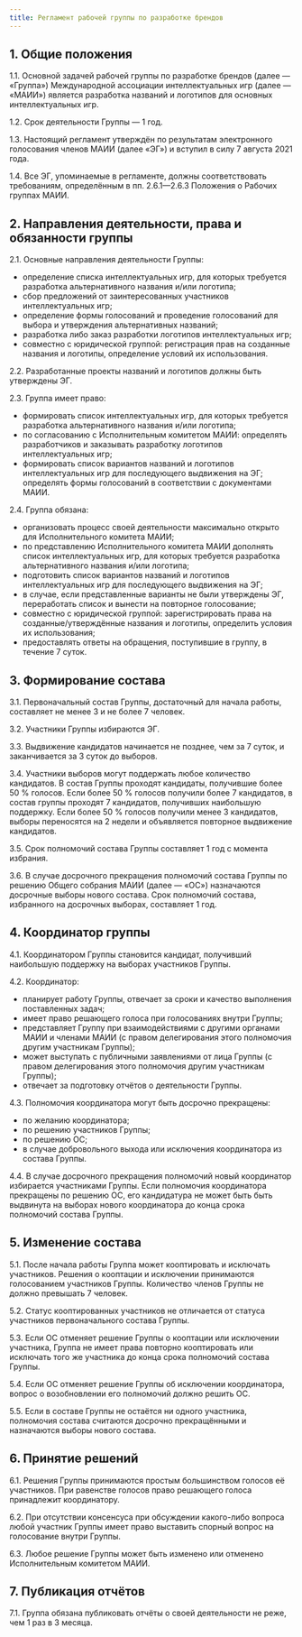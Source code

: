 ```yaml
---
title: Регламент рабочей группы по разработке брендов
---
```


## 1. Общие положения

1.1. Основной задачей рабочей группы по разработке брендов (далее — «Группа») Международной ассоциации интеллектуальных игр (далее — «МАИИ») является разработка названий и логотипов для основных интеллектуальных игр.

1.2. Срок деятельности Группы — 1 год.

1.3. Настоящий регламент утверждён по результатам электронного голосования членов МАИИ (далее «ЭГ») и вступил в силу 7 августа 2021 года.

1.4. Все ЭГ, упоминаемые в регламенте, должны соответствовать требованиям, определённым в пп. 2.6.1—2.6.3 Положения о Рабочих группах МАИИ.

## 2. Направления деятельности, права и обязанности группы

2.1. Основные направления деятельности Группы:
- определение списка интеллектуальных игр, для которых требуется разработка альтернативного названия и/или логотипа;
- сбор предложений от заинтересованных участников интеллектуальных игр;
- определение формы голосований и проведение голосований для выбора и утверждения альтернативных названий;
- разработка либо заказ разработки логотипов интеллектуальных игр;
- совместно с юридической группой: регистрация прав на созданные названия и логотипы, определение условий их использования.

2.2. Разработанные проекты названий и логотипов должны быть утверждены ЭГ.

2.3. Группа имеет право:
- формировать список интеллектуальных игр, для которых требуется разработка альтернативного названия и/или логотипа;
- по согласованию с Исполнительным комитетом МАИИ: определять разработчиков и заказывать разработку логотипов интеллектуальных игр;
- формировать список вариантов названий и логотипов интеллектуальных игр для последующего выдвижения на ЭГ;
определять формы голосований в соответствии с документами МАИИ.

2.4. Группа обязана:
- организовать процесс своей деятельности максимально открыто для Исполнительного комитета МАИИ;
- по представлению Исполнительного комитета МАИИ дополнять список интеллектуальных игр, для которых требуется разработка альтернативного названия и/или логотипа;
- подготовить список вариантов названий и логотипов интеллектуальных игр для последующего выдвижения на ЭГ;
- в случае, если представленные варианты не были утверждены ЭГ, переработать список и вынести на повторное голосование;
- совместно с юридической группой: зарегистрировать права на созданные/утверждённые названия и логотипы, определить условия их использования;
- предоставлять ответы на обращения, поступившие в группу, в течение 7 суток.

## 3. Формирование состава

3.1. Первоначальный состав Группы, достаточный для начала работы, составляет не менее 3 и не более 7 человек.

3.2. Участники Группы избираются ЭГ. 

3.3. Выдвижение кандидатов начинается не позднее, чем за 7 суток, и заканчивается за 3 суток до выборов.

3.4. Участники выборов могут поддержать любое количество кандидатов. В состав Группы проходят кандидаты, получившие более 50 % голосов. Если более 50 % голосов получили более 7 кандидатов, в состав группы проходят 7 кандидатов, получивших наибольшую поддержку. Если более 50 % голосов получили менее 3 кандидатов, выборы переносятся на 2 недели и объявляется повторное выдвижение кандидатов.

3.5. Срок полномочий состава Группы составляет 1 год с момента избрания.

3.6. В случае досрочного прекращения полномочий состава Группы по решению Общего собрания МАИИ (далее — «ОС») назначаются досрочные выборы нового состава. Срок полномочий состава, избранного на досрочных выборах, составляет 1 год.

## 4. Координатор группы

4.1. Координатором Группы становится кандидат, получивший наибольшую поддержку на выборах участников Группы.

4.2. Координатор:
- планирует работу Группы, отвечает за сроки и качество выполнения поставленных задач;
- имеет право решающего голоса при голосованиях внутри Группы;
- представляет Группу при взаимодействиями с другими органами МАИИ и членами МАИИ (с правом делегирования этого полномочия другим участникам Группы);
- может выступать с публичными заявлениями от лица Группы (с правом делегирования этого полномочия другим участникам Группы);
- отвечает за подготовку отчётов о деятельности Группы.

4.3. Полномочия координатора могут быть досрочно прекращены:
- по желанию координатора;
- по решению участников Группы;
- по решению ОС;
- в случае добровольного выхода или исключения координатора из состава Группы.

4.4. В случае досрочного прекращения полномочий новый координатор избирается участниками Группы. Если полномочия координатора прекращены по решению ОС, его кандидатура не может быть быть выдвинута на выборах нового координатора до конца срока полномочий состава Группы.

## 5. Изменение состава

5.1. После начала работы Группа может кооптировать и исключать участников. Решения о кооптации и исключении принимаются голосованием участников Группы. Количество членов Группы не должно превышать 7 человек.

5.2. Статус кооптированных участников не отличается от статуса участников первоначального состава Группы.

5.3. Если ОС отменяет решение Группы о кооптации или исключении участника, Группа не имеет права повторно кооптировать или исключать того же участника до конца срока полномочий состава Группы.

5.4. Если ОС отменяет решение Группы об исключении координатора, вопрос о возобновлении его полномочий должно решить ОС.

5.5. Если в составе Группы не остаётся ни одного участника, полномочия состава считаются досрочно прекращёнными и назначаются выборы нового состава.

## 6. Принятие решений

6.1. Решения Группы принимаются простым большинством голосов её участников. При равенстве голосов право решающего голоса принадлежит координатору.

6.2. При отсутствии консенсуса при обсуждении какого-либо вопроса любой участник Группы имеет право выставить спорный вопрос на голосование внутри Группы.

6.3. Любое решение Группы может быть изменено или отменено Исполнительным комитетом МАИИ.

## 7. Публикация отчётов 

7.1. Группа обязана публиковать отчёты о своей деятельности не реже, чем 1 раз в 3 месяца.
